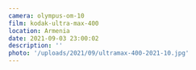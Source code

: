 ```yaml
---
camera: olympus-om-10
film: kodak-ultra-max-400
location: Armenia
date: 2021-09-03 23:00:02
description: ''
photo: '/uploads/2021/09/ultramax-400-2021-10.jpg'
---
```

